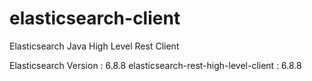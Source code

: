 # elasticsearch-client
Elasticsearch Java High Level Rest Client

Elasticsearch Version : 6.8.8
elasticsearch-rest-high-level-client : 6.8.8
